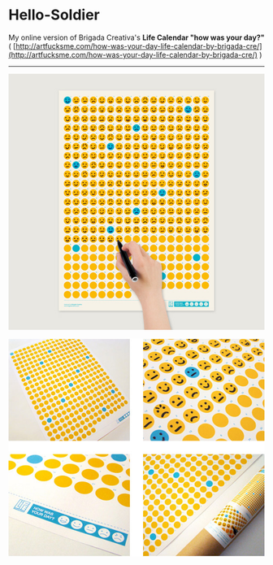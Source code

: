 # Hello-Soldier

My online version of Brigada Creativa's **Life Calendar "how was your day?"** ( [http://artfucksme.com/how-was-your-day-life-calendar-by-brigada-cre/](http://artfucksme.com/how-was-your-day-life-calendar-by-brigada-cre/) )

***

![Full view](assets/img/readme/life-calendar-how-was-your-day.jpg)

![Calendar details](assets/img/readme/life-calendar-how-was-your-day-mosaic.jpg)
